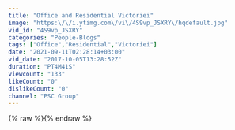 ```yaml
---
title: "Office and Residential Victoriei"
image: "https:\/\/i.ytimg.com\/vi\/4S9vp_JSXRY\/hqdefault.jpg"
vid_id: "4S9vp_JSXRY"
categories: "People-Blogs"
tags: ["Office","Residential","Victoriei"]
date: "2021-09-11T02:28:14+03:00"
vid_date: "2017-10-05T13:28:52Z"
duration: "PT4M41S"
viewcount: "133"
likeCount: "0"
dislikeCount: "0"
channel: "PSC Group"
---
```

{% raw %}{% endraw %}
